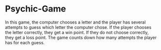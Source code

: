 # Psychic-Game
In this game, the computer chooses a letter and the player has several attempts to guess which letter the computer chose. 
If the player chooses the letter correctly, they get a win point. If they do not choose correctly, they get a loss point. 
The game counts down how many attempts the player has for each guess. 
